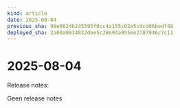 ```yaml
---
kind: article
date: 2025-08-04
previous_sha: 99e6024b245595f0cc4a155c02e5cdcdd6bedf48
deployed_sha: 2a00a0834832dee5c28e93a955ee2787946c7c11
---
```


# 2025-08-04

Release notes:

Geen release notes
